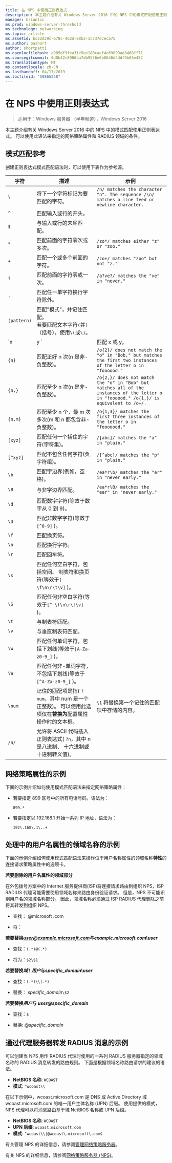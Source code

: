 ```yaml
---
title: 在 NPS 中使用正则表达式
description: 本主题介绍有关 Windows Server 2016 中的 NPS 中的模式匹配使用正则表达式。 可以使用此语法来指定的网络策略属性和 RADIUS 领域的条件。
manager: brianlic
ms.prod: windows-server-threshold
ms.technology: networking
ms.topic: article
ms.assetid: bc22d29c-678c-462d-88b3-1c737dceca75
ms.author: pashort
author: shortpatti
ms.openlocfilehash: a985df9fea31e5ee180caef4e69899ae8468ff71
ms.sourcegitcommit: 0d0b32c8986ba7db9536e0b8648d4ddf9b03e452
ms.translationtype: MT
ms.contentlocale: zh-CN
ms.lasthandoff: 04/17/2019
ms.locfileid: "59865258"
---
```

# <a name="use-regular-expressions-in-nps"></a>在 NPS 中使用正则表达式

>适用于：Windows 服务器 （半年频道），Windows Server 2016

本主题介绍有关 Windows Server 2016 中的 NPS 中的模式匹配使用正则表达式。 可以使用此语法来指定的网络策略属性和 RADIUS 领域的条件。

## <a name="pattern-matching-reference"></a>模式匹配参考

创建正则表达式模式匹配语法时，可以使用下表作为参考源。

|字符|描述|示例|
|---------|-----------|-------|
|`\`  |将下一个字符标记为要匹配的字符。 |`/n/ matches the character "n". The sequence /\n/ matches a line feed or newline character.`  |
|`^`  |匹配输入或行的开头。 | &nbsp; |
|`$`  |与输入或行的末尾匹配。 | &nbsp; |
|`*`  |匹配前面的字符零次或多次。 |`/zo*/ matches either "z" or "zoo."` |
|`+`  |匹配一个或多个前面的字符。 |`/zo+/ matches "zoo" but not "z."` |
|`?`  |匹配前面的字符零或一次。 |`/a?ve?/ matches the "ve" in "never."` |
|`.`  |匹配任一单字符换行字符除外。  | &nbsp; |
|`(pattern)`  |匹配"模式"，并记住匹配。<br />若要匹配文本字符`(`并`)`（括号），使用`\(`或`\)`。   | &nbsp;  |
|`x|y `  |匹配 x 或 y。  |`/z|food?/ matches "zoo" or "food."` |
|`{n} `  |匹配正好 n 次\(n 是非\-负整数\)。  |`/o{2}/ does not match the "o" in "Bob," but matches the first two instances of the letter o in "foooood."`  |
|`{n,}`  |匹配至少 n 次\(n 是非\-负整数\)。  |`/o{2,}/ does not match the "o" in "Bob" but matches all of the instances of the letter o in "foooood." /o{1,}/ is equivalent to /o+/.`  |
|`{n,m}`  |匹配至少 n 个，最 m 次多次\(m 和 n 都包含非\-负整数\)。  |`/o{1,3}/ matches the first three instances of the letter o in "fooooood."`  |
|`[xyz]`  |匹配任何一个括住的字符\(字符集\)。  |`/[abc]/ matches the "a" in "plain."`  |
|`[^xyz]`  |匹配不包含任何字符\(负字符组\)。  |`/[^abc]/ matches the "p" in "plain."`  |
|`\b`  |匹配字边界\(例如，空格\)。  |`/ea*r\b/ matches the "er" in "never early."`  |
|`\B`  |与非字边界匹配。  |`/ea*r\B/ matches the "ear" in "never early."`  |
|`\d`  |匹配数字字符\(等效于数字从 0 到 9\)。  | &nbsp; |
|`\D`  |匹配非数字字符\(等效于`[^0-9]` \)。  | &nbsp; |
|`\f`  |匹配换页符。  | &nbsp; |
|`\n`  |匹配换行字符。  | &nbsp; |
|`\r`  |匹配回车符。  | &nbsp; |
|`\s`  |匹配任何空白字符，包括空间、 制表符和换页符\(等效于`[ \f\n\r\t\v]` \)。  | &nbsp; |
|`\S`  |匹配任何非空白字符\(等效于`[^ \f\n\r\t\v]` \)。  | &nbsp; |
|`\t`  |与制表符匹配。  | &nbsp; |
|`\v`  |与垂直制表符匹配。  | &nbsp; |
|`\w`  |匹配任何单词字符，包括下划线\(等效于`[A-Za-z0-9_]` \)。  | &nbsp; |
|`\W`  |匹配任何非\-单词字符，不包括下划线\(等效于`[^A-Za-z0-9_]` \)。  | &nbsp; |
|`\num`  |记住的匹配项是指\( `?num`，其中 num 是一个正整数\)。  可以使用此选项仅在**替换为**配置属性操作时的文本框。| `\1` 将替换第一个记住的匹配项中存储的内容。  |
|`/n/ `  |允许将 ASCII 代码插入正则表达式\( `?n`，其中 n 是八进制、 十六进制或十进制转义值\)。  | &nbsp; |

## <a name="examples-for-network-policy-attributes"></a>网络策略属性的示例

下面的示例介绍如何使用模式匹配语法来指定网络策略属性：

- 若要指定 899 区号中的所有电话号码，语法为：

     `899.*`

- 若要指定以 192.168.1 开始一系列 IP 地址，语法为：

    `192\.168\.1\..+`

## <a name="examples-for-manipulation-of-the-realm-name-in-the-user-name-attribute"></a>处理中的用户名属性的领域名称的示例

下面的示例介绍如何使用模式匹配语法来操作位于用户名称属性的领域名称**特性**的连接请求策略属性中的选项卡。

**若要删除的用户名属性的领域部分**

在外包拨号方案中的 Internet 服务提供商\(ISP\)将连接请求路由到组织 NPS，ISP RADIUS 代理可能需要使用领域名称来路由身份验证请求。 但是，NPS 不可能识别用户名的领域名称部分。 因此，领域名称必须通过 ISP RADIUS 代理删除之前将其转发到组织 NPS。

- 查找： @microsoft \.com

- 将：

**若要替换*user@example.microsoft.com*与*example.microsoft.com\user***

- 查找：`(.*)@(.*)`

- 将为：`$2\$1`



**若要替换*域 \ 用户*与*specific_domain\user***

- 查找：`(.*)\\(.*)`

- 替换： *specific_domain*`\$2`



**若要替换*用户*与 *user@specific_domain***

- 查找：`$`

- 替换: @*specific_domain*

## <a name="example-for-radius-message-forwarding-by-a-proxy-server"></a>通过代理服务器转发 RADIUS 消息的示例

可以创建当 NPS 用作 RADIUS 代理时使用的一系列 RADIUS 服务器指定的领域名称的 RADIUS 消息转发的路由规则。 下面是根据领域名称路由请求的建议的语法。

- **NetBIOS 名称**: `WCOAST`
- **模式**:      `^wcoast\\`

在以下示例中，wcoast.microsoft.com 是 DNS 或 Active Directory 域 wcoast.microsoft.com 的唯一用户主体名称 (UPN) 后缀。 使用提供的模式，NPS 代理可以将消息路由基于域 NetBIOS 名称或 UPN 后缀。

- **NetBIOS 名称**: `WCOAST`
- **UPN 后缀**:   `wcoast.microsoft.com`
- **模式**:      `^wcoast\\|@wcoast\.microsoft\.com$`


有关管理 NPS 的详细信息，请参阅[管理网络策略服务器](nps-manage-top.md)。

有关 NPS 的详细信息，请参阅[网络策略服务器 (NPS)](nps-top.md)。
